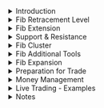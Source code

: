 
<details>
<summary>Introduction</summary>
<br>
  
  <img width="1392" alt="image" src="https://user-images.githubusercontent.com/75510135/201530902-2b8dce0b-9b1f-4b05-9428-58f1de03be32.png">

  <img width="1392" alt="image" src="https://user-images.githubusercontent.com/75510135/201531334-02ee640d-99f0-4197-bea3-c0a56313bfc4.png">

  <img width="1392" alt="image" src="https://user-images.githubusercontent.com/75510135/201531381-208b54fe-3ce8-4b4b-b6c8-bcd931c45895.png">

  <img width="1392" alt="image" src="https://user-images.githubusercontent.com/75510135/201531863-919f2a56-6f5f-491d-9508-7293322b2eaa.png">

  <img width="1392" alt="image" src="https://user-images.githubusercontent.com/75510135/201531871-b138b2ce-1d05-4156-b182-3bdc74398228.png">

  <img width="1392" alt="image" src="https://user-images.githubusercontent.com/75510135/201531892-82a54740-148c-4dab-be2d-e59b41416f2a.png">

  <img width="1392" alt="image" src="https://user-images.githubusercontent.com/75510135/201531968-68d0d920-defd-42a4-b50e-691db6d6f872.png">

  <img width="1392" alt="image" src="https://user-images.githubusercontent.com/75510135/201531980-16eeb7e6-ef42-431a-85d5-9b09aa3c06c1.png">

  <img width="1392" alt="image" src="https://user-images.githubusercontent.com/75510135/201532051-5749e992-9dbb-4e4b-845a-c3d871f92ca0.png">

  <img width="1392" alt="image" src="https://user-images.githubusercontent.com/75510135/201532021-a9391391-ef7c-4b50-9e3d-e3b57c763cdc.png">

  <img width="1392" alt="image" src="https://user-images.githubusercontent.com/75510135/201532083-08292c7d-5d44-4459-941b-dc456bed9f6f.png">

  <img width="1392" alt="image" src="https://user-images.githubusercontent.com/75510135/201532122-96bbffdf-513a-4578-bfad-e86e2478db79.png">

  

  
</details>


<details>
<summary>Fib Retracement Level</summary>
<br>

  <img width="1392" alt="image" src="https://user-images.githubusercontent.com/75510135/201532271-49e03f27-978d-41ed-8688-d9ca27a81297.png">

  - example
  <img width="1392" alt="image" src="https://user-images.githubusercontent.com/75510135/201532289-4c40dd5c-9b0a-48aa-9961-dba9869ab465.png">

  <img width="1392" alt="image" src="https://user-images.githubusercontent.com/75510135/201532323-35aff43d-765c-4b4c-b7b4-0cb557962985.png">

  <img width="1392" alt="image" src="https://user-images.githubusercontent.com/75510135/201532350-7faef5e8-1c38-45fb-8d33-256cf2381f88.png">

  - 61.8% retracement
  <img width="1392" alt="image" src="https://user-images.githubusercontent.com/75510135/201532705-9bbbdd55-be9f-48b1-a365-59373b12c66d.png">

  <img width="1392" alt="image" src="https://user-images.githubusercontent.com/75510135/201532745-bbd18737-5e47-4357-9a47-9c7385586c86.png">

  <img width="1392" alt="image" src="https://user-images.githubusercontent.com/75510135/201532765-e33230fb-995b-498c-b210-14a9b99eb391.png">

  <img width="1392" alt="image" src="https://user-images.githubusercontent.com/75510135/201532816-ae09ee5a-67b8-4d82-b8c8-17114f27aa89.png">

  
</details>


<details>
<summary>Fib Extension</summary>
<br>

  <img width="1392" alt="image" src="https://user-images.githubusercontent.com/75510135/201532933-caed8e71-742a-4703-876f-72acbee833a9.png">

  <img width="1392" alt="image" src="https://user-images.githubusercontent.com/75510135/201532993-abb47299-c883-4477-a326-c5f932015585.png">

  <img width="1392" alt="image" src="https://user-images.githubusercontent.com/75510135/201533002-eb823568-5183-4216-a936-36b239ef7fc1.png">

  - example

  <img width="1392" alt="image" src="https://user-images.githubusercontent.com/75510135/201533046-c40bb7d3-9266-473f-ac6a-764e05c397b9.png">

  - now set the fib ret in opposite direction to identify the target
  <img width="1392" alt="image" src="https://user-images.githubusercontent.com/75510135/201533100-382c731d-e870-4b5f-aaaa-9e4d395eb46a.png">

  
</details>

<details>
<summary>Support & Resistance</summary>
<br>

   <img width="1392" alt="image" src="https://user-images.githubusercontent.com/75510135/201533429-4de3735d-886a-4692-bd83-0c35c6d3961a.png">

   <img width="1392" alt="image" src="https://user-images.githubusercontent.com/75510135/201533538-720f7c2e-5298-4afd-a297-9e20cdb1ec61.png">

   <img width="1392" alt="image" src="https://user-images.githubusercontent.com/75510135/201533623-cf155cf9-25ef-4a90-862b-d5bcaaff18a6.png">

  <img width="1392" alt="image" src="https://user-images.githubusercontent.com/75510135/201533649-b74e3ac8-bb80-4155-bea8-4a411a895f4b.png">

  - example
  <img width="1392" alt="image" src="https://user-images.githubusercontent.com/75510135/201533739-8396f5ce-1655-4a9a-84f6-fcf75a06b218.png">

  <img width="1392" alt="image" src="https://user-images.githubusercontent.com/75510135/201533752-7f3751da-adc4-48ee-b2fc-f2abe2fd4e21.png">

  <img width="1392" alt="image" src="https://user-images.githubusercontent.com/75510135/201533776-e0eb78d4-a199-4f72-87d6-fa58fe4bd9e9.png">

  <img width="1392" alt="image" src="https://user-images.githubusercontent.com/75510135/201533848-f85e7072-9f8e-4b72-84d2-64d7b794c11c.png">

  <img width="1392" alt="image" src="https://user-images.githubusercontent.com/75510135/201533905-2d2bde51-d718-4d5f-8d09-d7a4fe925577.png">

  <img width="1392" alt="image" src="https://user-images.githubusercontent.com/75510135/201533927-8020ed50-2f21-4778-a232-e4d3cc2eb6af.png">

  
  
</details>

<details>
<summary>Fib Cluster</summary>
<br>

  <img width="1392" alt="image" src="https://user-images.githubusercontent.com/75510135/201534246-e611c799-d20b-479f-b696-5c1225f31594.png">

  <img width="1348" alt="image" src="https://user-images.githubusercontent.com/75510135/201534320-3b18d8de-3e05-4a0e-becd-32d12dd371b3.png">

  <img width="1392" alt="image" src="https://user-images.githubusercontent.com/75510135/201534335-556b8dcc-aaab-4c1d-bcd8-fd3ccf790e7c.png">

  <img width="1392" alt="image" src="https://user-images.githubusercontent.com/75510135/201534428-af2df43b-9e40-4c70-abf6-2e602ff87d24.png">

  <img width="1392" alt="image" src="https://user-images.githubusercontent.com/75510135/201534447-b061b57a-1f88-4956-8fa1-f95b3f9bd6de.png">

  <img width="1392" alt="image" src="https://user-images.githubusercontent.com/75510135/201534465-78ca4e55-dcc4-40bf-8dd1-29dd9308aff6.png">

  <img width="1392" alt="image" src="https://user-images.githubusercontent.com/75510135/201534505-437f4816-aea4-4ffb-8a1f-f60a2be7808b.png">

  - example, H4 time frame
  
  <img width="1392" alt="image" src="https://user-images.githubusercontent.com/75510135/201534592-082e9465-fdcb-464b-8737-2516556c555e.png">

  <img width="1392" alt="image" src="https://user-images.githubusercontent.com/75510135/201534607-5d5c3f1a-81a8-4de8-9010-ca344ab227da.png">

  - now switch to H1 timeframe
  <img width="1392" alt="image" src="https://user-images.githubusercontent.com/75510135/201534662-52722b91-20b7-4a70-b2c8-dc41a08c7e04.png">

  <img width="1392" alt="image" src="https://user-images.githubusercontent.com/75510135/201534676-48212be9-1c06-4bd0-b574-660ba73b79a0.png">

  <img width="1392" alt="image" src="https://user-images.githubusercontent.com/75510135/201534712-48d7863f-3752-44ae-9ce3-a9b3915f3e87.png">

  - now use feb ext for the last leg
  <img width="1392" alt="image" src="https://user-images.githubusercontent.com/75510135/201534785-00a00919-a186-42d0-aefd-216329287313.png">

  <img width="1392" alt="image" src="https://user-images.githubusercontent.com/75510135/201534795-d3e343ce-80e7-4d32-9be6-90a4daf4144a.png">

  
  <img width="1392" alt="image" src="https://user-images.githubusercontent.com/75510135/201552030-f7c03be0-359c-4275-8240-f749887568c5.png">

  <img width="1392" alt="image" src="https://user-images.githubusercontent.com/75510135/201552046-3d73cb0a-7db8-41b5-9dd5-76acf46b0a71.png">

  <img width="1392" alt="image" src="https://user-images.githubusercontent.com/75510135/201552231-0ff5c311-3fcd-4bae-8086-6473f768dca7.png">

   - example
  - first draw Fib lowest low to recent high and check the line where support next to previous break
  <img width="1392" alt="image" src="https://user-images.githubusercontent.com/75510135/201552589-118b7fa0-659f-4517-930e-d496a9dedcb5.png">

  - is this good level support , check the number of times it has provided support
  <img width="1392" alt="image" src="https://user-images.githubusercontent.com/75510135/201552626-ef7b7169-1f18-4867-952a-d7e98baa247c.png">

  - then move the fib to higher low and mark the lines
  <img width="1392" alt="image" src="https://user-images.githubusercontent.com/75510135/201552684-fac27e62-ea3f-41d8-8d82-335d3e0f614c.png">

  - then move the fib to next higher low and mark the lines
  <img width="1392" alt="image" src="https://user-images.githubusercontent.com/75510135/201552762-8bc9db30-d818-44ed-be4f-07c879eec11e.png">

  - then draw a trendline connecting minimum 2 lows
  <img width="1392" alt="image" src="https://user-images.githubusercontent.com/75510135/201552818-6cbb589b-48b7-4231-89dd-3316bc8592aa.png">

  - then RSI(14 days)
  <img width="1392" alt="image" src="https://user-images.githubusercontent.com/75510135/201552863-2930dd71-f764-40d7-8d7c-2f664e0a06fc.png">

  <img width="1392" alt="image" src="https://user-images.githubusercontent.com/75510135/201552937-7083a147-34bc-42a3-bb90-66718ba2c082.png">

  <img width="1392" alt="image" src="https://user-images.githubusercontent.com/75510135/201552947-106015c6-cbdd-4e3e-9324-66b893c0110d.png">

  <img width="1392" alt="image" src="https://user-images.githubusercontent.com/75510135/201552983-808618fa-c8ff-4a74-8143-97ff3beb131c.png">

  - example 2
  <img width="1392" alt="image" src="https://user-images.githubusercontent.com/75510135/201554515-efde7f4b-ab46-4a27-af3d-d668d0691a65.png">

  <img width="1392" alt="image" src="https://user-images.githubusercontent.com/75510135/201554626-555c798e-59c5-43c4-8102-d656610c0d4a.png">

  <img width="1392" alt="image" src="https://user-images.githubusercontent.com/75510135/201554673-4addc41c-7b01-47ee-84a0-f090b801d2f5.png">

  <img width="1392" alt="image" src="https://user-images.githubusercontent.com/75510135/201554758-92a7830a-c91b-4e11-9432-1fd0652c7f69.png">

  <img width="1392" alt="image" src="https://user-images.githubusercontent.com/75510135/201554802-1fbb3f57-34e6-425d-91c5-f6e337d0c766.png">

</details>

<details>
<summary>Fib Additional Tools</summary>
<br>

  <img width="1392" alt="image" src="https://user-images.githubusercontent.com/75510135/201555420-053d6a97-0589-4d17-a1dd-04823e3a9d7b.png">

  - Fib Time zone
  - draw Fib Time zones, with lowest low to it next recent high ( in upward trend)
  <img width="1392" alt="image" src="https://user-images.githubusercontent.com/75510135/201555688-45820e8a-50e5-4586-9ce9-729c5de1e67d.png">

  - then draw fib retracement , from low to recent high(in upward trend)
  <img width="1392" alt="image" src="https://user-images.githubusercontent.com/75510135/201555766-e3fb3333-51cd-4876-8c9e-006eb881dafb.png">

  <img width="1392" alt="image" src="https://user-images.githubusercontent.com/75510135/201555831-d961027b-f9ad-49e6-8fbb-0379ba471691.png">

  - Next, Fib Fan
  - draw Fib Fan, from Low to recent high 
  <img width="1392" alt="image" src="https://user-images.githubusercontent.com/75510135/201556265-b23d2497-57cc-452a-a797-47279b454323.png">
  - draw Fib Fab , from high to lowest low
  <img width="1392" alt="image" src="https://user-images.githubusercontent.com/75510135/201556310-3f245ef6-1930-4117-9fdf-6b02b1c8e410.png">
  
  - now draw Fib retracement and a veritcal line
  <img width="1392" alt="image" src="https://user-images.githubusercontent.com/75510135/201556410-717eecd4-d1ce-47f9-ada1-3d87ac9047db.png">

  <img width="1392" alt="image" src="https://user-images.githubusercontent.com/75510135/201556433-27ca1679-f9b2-4708-aa8a-f6957981116b.png">

  
  
</details>

<details>
<summary>Fib Expansion</summary>
<br>

  - used mainly for profit target
  <img width="1392" alt="image" src="https://user-images.githubusercontent.com/75510135/201556833-922d53d0-9087-490e-98c8-1c353782482e.png">

  <img width="1392" alt="image" src="https://user-images.githubusercontent.com/75510135/201556914-6a6c5b22-9092-4bdc-b343-e5a6ec5f13fe.png">

  - Fib Expansion tool , redraw correction line
  <img width="1392" alt="image" src="https://user-images.githubusercontent.com/75510135/201557024-7c3ccef2-e212-4a77-b064-404de7aa0c42.png">

  <img width="1392" alt="image" src="https://user-images.githubusercontent.com/75510135/201557120-eb622bdf-d6aa-4e70-987c-ae367649f5a7.png">

  - example
  <img width="1392" alt="image" src="https://user-images.githubusercontent.com/75510135/201557183-aaea943c-7038-464a-80f3-045c06ce8fe5.png">

  <img width="1392" alt="image" src="https://user-images.githubusercontent.com/75510135/201557388-4c9fe24b-a726-4ee0-8477-98c0ba8b60d7.png">

  
  
</details>


<details>
<summary>Preparation for Trade</summary>
<br>

  - find a clear trend , up/down trend before getting into trade. Choppy trend should be avoided
  - never force a trade
  - place buy limit order , when trend is up
  <img width="1392" alt="image" src="https://user-images.githubusercontent.com/75510135/201558525-fafdf965-012d-4e9b-9c6d-e47a99d69595.png">
  <img width="1392" alt="image" src="https://user-images.githubusercontent.com/75510135/201558619-d3c30efb-95d0-4944-ac29-7c56dc17a3c9.png">
  <img width="1392" alt="image" src="https://user-images.githubusercontent.com/75510135/201558700-531f71c7-8a57-4e7e-b8ec-16e3a61aff7c.png">

  - place sell limit order , when trend is down
  <img width="1392" alt="image" src="https://user-images.githubusercontent.com/75510135/201558997-d48ff101-9a76-401c-b75c-9392cf2254c0.png">

  <img width="1392" alt="image" src="https://user-images.githubusercontent.com/75510135/201559071-8ae26be6-c6cc-456d-a129-c3dba3ad00bd.png">

  <img width="1392" alt="image" src="https://user-images.githubusercontent.com/75510135/201559139-25bfa222-da84-4075-a0fd-cd9a41939a8a.png">

  - use RSI as a filter for Trade confirmation [should not be used as standalone tool]
  <img width="1392" alt="image" src="https://user-images.githubusercontent.com/75510135/201559648-15b6ac15-f93a-43a4-80e5-c4fa433ef0a9.png">

  - use RSI divergence, to see bullish / bearsh buy/sell
  <img width="1392" alt="image" src="https://user-images.githubusercontent.com/75510135/201559805-aca2f4e6-d2cc-4940-800e-b665e6c200fa.png">
  
  - Economic calendar
  <img width="1392" alt="image" src="https://user-images.githubusercontent.com/75510135/201560274-bc3d039e-763f-4724-956c-d4ada4eaf186.png">

  <img width="1392" alt="image" src="https://user-images.githubusercontent.com/75510135/201560387-c4695308-874f-4ba8-a0f6-41b55c68e7bf.png">

  
  
</details>

<details>
<summary>Money Management</summary>
<br>

   <img width="1392" alt="image" src="https://user-images.githubusercontent.com/75510135/201560599-13bd72a7-2607-4c6f-9283-5f8395c85d03.png">

  -  Money Management
   <img width="1392" alt="image" src="https://user-images.githubusercontent.com/75510135/201587339-82452374-fb86-4403-b863-d12b951bf0f8.png">

  - STOP LOSS
  <img width="1392" alt="image" src="https://user-images.githubusercontent.com/75510135/201587523-854742b8-1cb1-4e3a-a772-c35572a10a8b.png">

  - example
  <img width="1392" alt="image" src="https://user-images.githubusercontent.com/75510135/201587701-78fdb193-c4c5-4e47-84d0-6e0931b82738.png">

  - Taking profit level
  <img width="1392" alt="image" src="https://user-images.githubusercontent.com/75510135/201587776-cd8c2523-dda7-4143-93aa-822620c9816f.png">

  <img width="1392" alt="image" src="https://user-images.githubusercontent.com/75510135/201588106-99b5b514-31d6-42b3-abe0-b38c1d2aca84.png">

  - Risk per Trade, max 2% of the account
  <img width="1392" alt="image" src="https://user-images.githubusercontent.com/75510135/201588243-8d48e334-ce92-4feb-8634-352354b1910a.png">

  <img width="1392" alt="image" src="https://user-images.githubusercontent.com/75510135/201589914-dc10a7f1-14c1-407e-b25b-26a7cea46654.png">

  
</details>

<details>
<summary>Live Trading - Examples</summary>
<br>

  - 1- on H1 chart , draw Fib retracement , Lowest Low to Highest high (Uptrend move)
  - mark 2 level in Fib ret
  <img width="1392" alt="image" src="https://user-images.githubusercontent.com/75510135/201590776-cc1b9e5f-a46b-4e75-9e42-fd950b278d2d.png">

  - next move the FR to next higher low to mark Fib Zone
  <img width="1392" alt="image" src="https://user-images.githubusercontent.com/75510135/201590944-0a581ac5-ad9b-4fc5-a047-8b07d6d91207.png">

  - next move FR to next higher low and mark the FZone
  <img width="1392" alt="image" src="https://user-images.githubusercontent.com/75510135/201591528-a79957a0-7ae9-483d-90ab-75e3887f0ddf.png">

  <img width="1392" alt="image" src="https://user-images.githubusercontent.com/75510135/201595879-b3906a23-77a9-4fe0-8574-44d59368f968.png">

  <img width="1392" alt="image" src="https://user-images.githubusercontent.com/75510135/201596094-f03a4c19-dd38-4a87-9f27-e1c5c5e25349.png">

  - sometime use Fib Expansion
  <img width="1392" alt="image" src="https://user-images.githubusercontent.com/75510135/201597768-1045bb7f-3254-4f2a-9a40-9f36200a7e77.png">

  
  
</details>

<details>
<summary>Notes</summary>
<br>

  <img width="1392" alt="image" src="https://user-images.githubusercontent.com/75510135/201552235-756a4721-f6e8-4b67-971d-6948103a3d1d.png">

  <img width="1392" alt="image" src="https://user-images.githubusercontent.com/75510135/201554811-8bc1a382-8e81-40e9-9255-4cbf62755441.png">

  <img width="1392" alt="image" src="https://user-images.githubusercontent.com/75510135/201554939-ab17b2e9-515c-42f3-b3cc-5ebc9f229ceb.png">

  - Money Management
  <img width="1392" alt="image" src="https://user-images.githubusercontent.com/75510135/201587316-0c2e6441-c19b-4b13-91fd-b72f0130f6e9.png">

</details>

